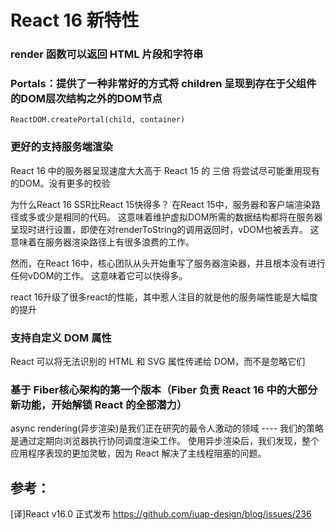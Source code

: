 # React 16 新特性

### render 函数可以返回 HTML 片段和字符串

### Portals：提供了一种非常好的方式将 children 呈现到存在于父组件的DOM层次结构之外的DOM节点


```
ReactDOM.createPortal(child, container)

```
### 更好的支持服务端渲染
React 16 中的服务器呈现速度大大高于 React 15 的 三倍
将尝试尽可能重用现有的DOM。没有更多的校验

为什么React 16 SSR比React 15快得多？ 在React 15中，服务器和客户端渲染路径或多或少是相同的代码。 这意味着维护虚拟DOM所需的数据结构都将在服务器呈现时进行设置，即使在对renderToString的调用返回时，vDOM也被丢弃。 这意味着在服务器渲染路径上有很多浪费的工作。

然而，在React 16中，核心团队从头开始重写了服务器渲染器，并且根本没有进行任何vDOM的工作。 这意味着它可以快得多。

react 16升级了很多react的性能，其中惹人注目的就是他的服务端性能是大幅度的提升

### 支持自定义 DOM 属性

React 可以将无法识别的 HTML 和 SVG 属性传递给 DOM，而不是忽略它们

### 基于 Fiber核心架构的第一个版本（Fiber 负责 React 16 中的大部分新功能，开始解锁 React 的全部潜力）
async rendering(异步渲染)是我们正在研究的最令人激动的领域 ---- 我们的策略是通过定期向浏览器执行协同调度渲染工作。 使用异步渲染后，我们发现，整个应用程序表现的更加灵敏，因为 React 解决了主线程阻塞的问题。

## 参考：
[译]React v16.0 正式发布
https://github.com/iuap-design/blog/issues/236
